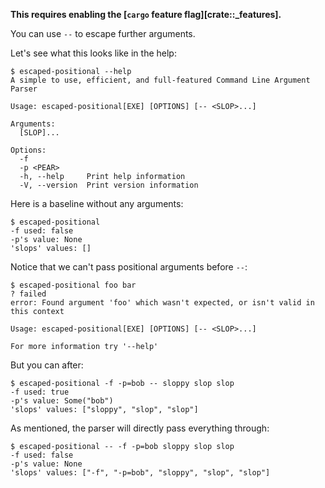 **This requires enabling the [`cargo` feature flag][crate::_features].**

You can use `--` to escape further arguments.

Let's see what this looks like in the help:
```console
$ escaped-positional --help
A simple to use, efficient, and full-featured Command Line Argument Parser

Usage: escaped-positional[EXE] [OPTIONS] [-- <SLOP>...]

Arguments:
  [SLOP]...  

Options:
  -f             
  -p <PEAR>      
  -h, --help     Print help information
  -V, --version  Print version information

```

Here is a baseline without any arguments:
```console
$ escaped-positional
-f used: false
-p's value: None
'slops' values: []

```

Notice that we can't pass positional arguments before `--`:
```console
$ escaped-positional foo bar
? failed
error: Found argument 'foo' which wasn't expected, or isn't valid in this context

Usage: escaped-positional[EXE] [OPTIONS] [-- <SLOP>...]

For more information try '--help'

```

But you can after:
```console
$ escaped-positional -f -p=bob -- sloppy slop slop
-f used: true
-p's value: Some("bob")
'slops' values: ["sloppy", "slop", "slop"]

```

As mentioned, the parser will directly pass everything through:
```console
$ escaped-positional -- -f -p=bob sloppy slop slop
-f used: false
-p's value: None
'slops' values: ["-f", "-p=bob", "sloppy", "slop", "slop"]

```
